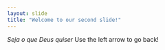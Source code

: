 ```yaml
---
layout: slide
title: "Welcome to our second slide!"
---
```

*Seja o que Deus quiser*
Use the left arrow to go back!
